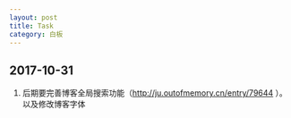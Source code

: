 ```yaml
---
layout: post
title: Task
category: 白板
---
```


## 2017-10-31
1. 后期要完善博客全局搜索功能（http://ju.outofmemory.cn/entry/79644 ）。以及修改博客字体
